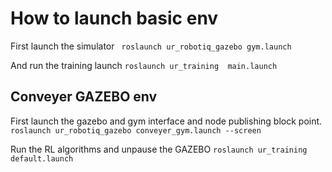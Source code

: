 # How to launch basic env
 First launch the simulator
  ` roslaunch ur_robotiq_gazebo gym.launch`
 
 And run the training launch
  `roslaunch ur_training  main.launch`



## Conveyer GAZEBO env

First launch the gazebo and gym interface and node publishing block point.
 `roslaunch ur_robotiq_gazebo conveyer_gym.launch --screen`
 
 Run the RL algorithms and unpause the GAZEBO
  `roslaunch ur_training default.launch`
 
